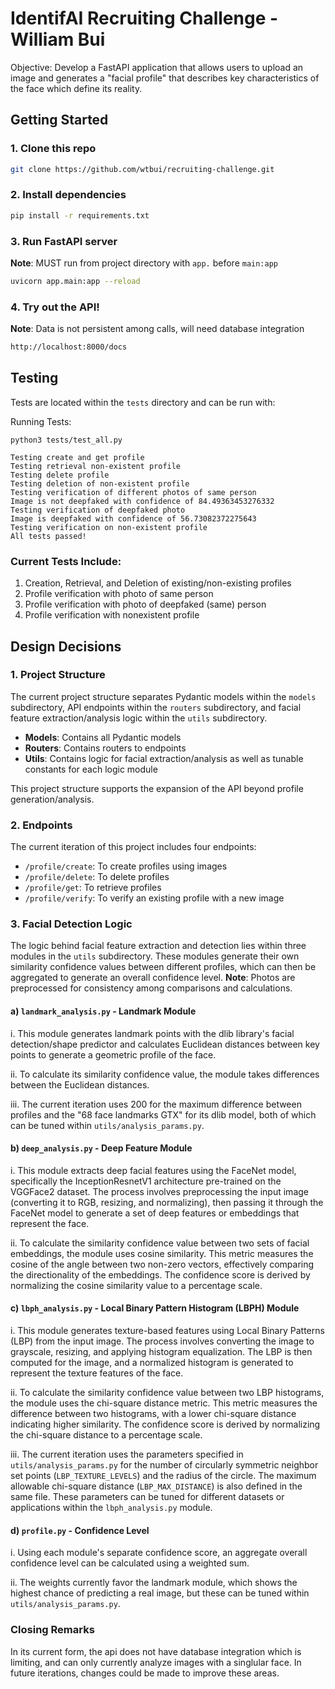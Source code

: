 
# IdentifAI Recruiting Challenge - William Bui

Objective: Develop a FastAPI application that allows users to upload an image and generates a "facial profile" that describes key characteristics of the face which define its reality.

## Getting Started

### 1. Clone this repo
```sh
git clone https://github.com/wtbui/recruiting-challenge.git
```

### 2. Install dependencies
```sh
pip install -r requirements.txt
```

### 3. Run FastAPI server
**Note**: MUST run from project directory with `app.` before `main:app`
```sh
uvicorn app.main:app --reload
```

### 4. Try out the API!
**Note**: Data is not persistent among calls, will need database integration
```sh
http://localhost:8000/docs
```

## Testing
Tests are located within the `tests` directory and can be run with:

Running Tests:
```
python3 tests/test_all.py

Testing create and get profile
Testing retrieval non-existent profile
Testing delete profile
Testing deletion of non-existent profile
Testing verification of different photos of same person
Image is not deepfaked with confidence of 84.49363453276332
Testing verification of deepfaked photo
Image is deepfaked with confidence of 56.73082372275643
Testing verification on non-existent profile
All tests passed!
```

### Current Tests Include:
1. Creation, Retrieval, and Deletion of existing/non-existing profiles
2. Profile verification with photo of same person
3. Profile verification with photo of deepfaked (same) person
4. Profile verification with nonexistent profile

## Design Decisions

### 1. Project Structure
The current project structure separates Pydantic models within the `models` subdirectory, API endpoints within the `routers` subdirectory, and facial feature extraction/analysis logic within the `utils` subdirectory.

- **Models**: Contains all Pydantic models
- **Routers**: Contains routers to endpoints
- **Utils**: Contains logic for facial extraction/analysis as well as tunable constants for each logic module

This project structure supports the expansion of the API beyond profile generation/analysis.

### 2. Endpoints
The current iteration of this project includes four endpoints:
- `/profile/create`: To create profiles using images
- `/profile/delete`: To delete profiles
- `/profile/get`: To retrieve profiles
- `/profile/verify`: To verify an existing profile with a new image

### 3. Facial Detection Logic
The logic behind facial feature extraction and detection lies within three modules in the `utils` subdirectory. These modules generate their own similarity confidence values between different profiles, which can then be aggregated to generate an overall confidence level. **Note**: Photos are preprocessed for consistency among comparisons and calculations.

#### a) `landmark_analysis.py` - Landmark Module

i. This module generates landmark points with the dlib library's facial detection/shape predictor and calculates Euclidean distances between key points to generate a geometric profile of the face.

ii. To calculate its similarity confidence value, the module takes differences between the Euclidean distances.

iii. The current iteration uses 200 for the maximum difference between profiles and the "68 face landmarks GTX" for its dlib model, both of which can be tuned within `utils/analysis_params.py`.

#### b) `deep_analysis.py` - Deep Feature Module

i. This module extracts deep facial features using the FaceNet model, specifically the InceptionResnetV1 architecture pre-trained on the VGGFace2 dataset. The process involves preprocessing the input image (converting it to RGB, resizing, and normalizing), then passing it through the FaceNet model to generate a set of deep features or embeddings that represent the face.

ii. To calculate the similarity confidence value between two sets of facial embeddings, the module uses cosine similarity. This metric measures the cosine of the angle between two non-zero vectors, effectively comparing the directionality of the embeddings. The confidence score is derived by normalizing the cosine similarity value to a percentage scale.

#### c) `lbph_analysis.py` - Local Binary Pattern Histogram (LBPH) Module

i. This module generates texture-based features using Local Binary Patterns (LBP) from the input image. The process involves converting the image to grayscale, resizing, and applying histogram equalization. The LBP is then computed for the image, and a normalized histogram is generated to represent the texture features of the face.

ii. To calculate the similarity confidence value between two LBP histograms, the module uses the chi-square distance metric. This metric measures the difference between two histograms, with a lower chi-square distance indicating higher similarity. The confidence score is derived by normalizing the chi-square distance to a percentage scale.

iii. The current iteration uses the parameters specified in `utils/analysis_params.py` for the number of circularly symmetric neighbor set points (`LBP_TEXTURE_LEVELS`) and the radius of the circle. The maximum allowable chi-square distance (`LBP_MAX_DISTANCE`) is also defined in the same file. These parameters can be tuned for different datasets or applications within the `lbph_analysis.py` module.

#### d) `profile.py` - Confidence Level

i. Using each module's separate confidence score, an aggregate overall confidence level can be calculated using a weighted sum.

ii. The weights currently favor the landmark module, which shows the highest chance of predicting a real image, but these can be tuned within `utils/analysis_params.py`.

### Closing Remarks
In its current form, the api does not have database integration which is limiting, and can only currently analyze images with a singlular face. In future iterations, changes could be made to improve these areas.
